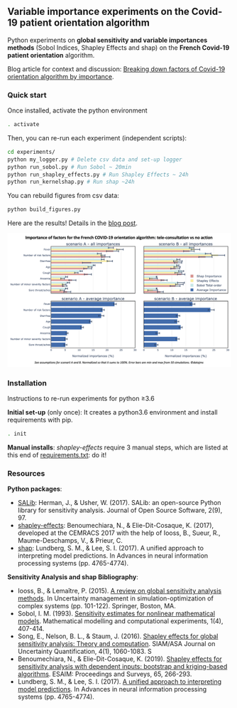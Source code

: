 ## Variable importance experiments on the Covid-19 patient orientation algorithm

Python experiments on **global sensitivity and variable importances methods** (Sobol Indices, Shapley Effects and shap) on the **French Covid-19 patient orientation** algorithm.

Blog article for context and discussion: [Breaking down factors of Covid-19 orientation algorithm by importance](https://datajms.com/post/covid_variable_importance_shapley/).


### Quick start

Once installed, activate the python environment

```bash
. activate
```

Then, you can re-run each experiment (independent scripts):

```bash
cd experiments/
python my_logger.py # Delete csv data and set-up logger
python run_sobol.py # Run Sobol ~ 20min
python run_shapley_effects.py # Run Shapley Effects ~ 24h
python run_kernelshap.py # Run shap ~24h
```

You can rebuild figures from csv data:

```bash
python build_figures.py
```
Here are the results! Details in the [blog post](https://datajms.com/post/covid_variable_importance_shapley/).

![](data_n_figures/results_importance.png)

### Installation

Instructions to re-run experiments for python ≥3.6

**Initial set-up** (only once): It creates a python3.6 environment and install requirements with pip.

```bash
. init
```

**Manual installs**: *shapley-effects* require 3 manual steps, which are listed at this end of [requirements.txt](requirements.txt): do it!

### Resources
**Python packages**:

- [SALib](https://github.com/SALib/SALib): Herman, J., & Usher, W. (2017). SALib: an open-source Python library for sensitivity analysis. Journal of Open Source Software, 2(9), 97.
- [shapley-effects](https://gitlab.com/CEMRACS17/shapley-effects): Benoumechiara, N., & Elie-Dit-Cosaque, K. (2017), developed at the CEMRACS 2017 with the help of Iooss, B., Sueur, R., Maume-Deschamps, V., & Prieur, C.
- [shap](https://github.com/slundberg/shap):
Lundberg, S. M., & Lee, S. I. (2017). A unified approach to interpreting model predictions. In Advances in neural information processing systems (pp. 4765-4774).

**Sensitivity Analysis and shap Bibliography**:

- Iooss, B., & Lemaître, P. (2015). [A review on global sensitivity analysis methods](https://core.ac.uk/download/pdf/50535254.pdf). In Uncertainty management in simulation-optimization of complex systems (pp. 101-122). Springer, Boston, MA.
- Sobol, I. M. (1993). [Sensitivity estimates for nonlinear mathematical models](http://www.andreasaltelli.eu/file/repository/sobol1993.pdf). Mathematical modelling and computational experiments, 1(4), 407-414.
- Song, E., Nelson, B. L., & Staum, J. (2016). [Shapley effects for global sensitivity analysis: Theory and computation](https://pdfs.semanticscholar.org/6a25/48b159bc3bf6c74e13b74a037917951d75ca.pdf). SIAM/ASA Journal on Uncertainty Quantification, 4(1), 1060-1083.
S
- Benoumechiara, N., & Elie-Dit-Cosaque, K. (2019). [Shapley effects for sensitivity analysis with dependent inputs: bootstrap and kriging-based algorithms](https://www.esaim-proc.org/articles/proc/pdf/2019/01/proc196511.pdf). ESAIM: Proceedings and Surveys, 65, 266-293.
- Lundberg, S. M., & Lee, S. I. (2017). [A unified approach to interpreting model predictions](http://papers.nips.cc/paper/7062-a-unified-approach-to-interpreting-model-predictions.pdf). In Advances in neural information processing systems (pp. 4765-4774).
